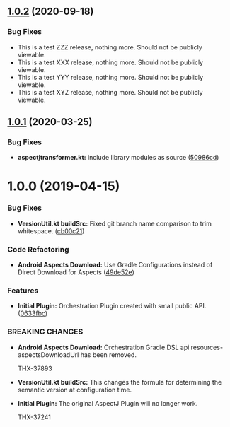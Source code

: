 ## [1.0.2](https://bitbucket.org/thunderhead-com/one-mobile-android-gradle-plugin/compare/1.0.0...1.0.1) (2020-09-18)

### Bug Fixes
* This is a test ZZZ release, nothing more.  Should not be publicly viewable.
* This is a test XXX release, nothing more.  Should not be publicly viewable.
* This is a test YYY release, nothing more.  Should not be publicly viewable.
* This is a test XYZ release, nothing more.  Should not be publicly viewable.

## [1.0.1](https://bitbucket.org/thunderhead-com/one-mobile-android-gradle-plugin/compare/1.0.0...1.0.1) (2020-03-25)


### Bug Fixes

* **aspectjtransformer.kt:** include library modules as source ([50986cd](https://bitbucket.org/thunderhead-com/one-mobile-android-gradle-plugin/commits/50986cdb303d3144cc8def1de288985a591bdf68))



# 1.0.0 (2019-04-15)


### Bug Fixes

* **VersionUtil.kt buildSrc:** Fixed git branch name comparison to trim whitespace. ([cb00c21](https://bitbucket.org/thunderhead-com/one-mobile-android-gradle-plugin/commits/cb00c21))


### Code Refactoring

* **Android Aspects Download:** Use Gradle Configurations instead of Direct Download for Aspects ([49de52e](https://bitbucket.org/thunderhead-com/one-mobile-android-gradle-plugin/commits/49de52e))


### Features

* **Initial Plugin:** Orchestration Plugin created with small public API. ([0633fbc](https://bitbucket.org/thunderhead-com/one-mobile-android-gradle-plugin/commits/0633fbc))


### BREAKING CHANGES

* **Android Aspects Download:** Orchestration Gradle DSL api resources-aspectsDownloadUrl has been removed.

    THX-37893

* **VersionUtil.kt buildSrc:** This changes the formula for determining the semantic version at configuration time.
* **Initial Plugin:** The original AspectJ Plugin will no longer work.

    THX-37241
